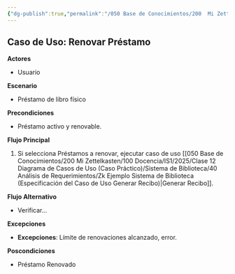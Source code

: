```yaml
---
{"dg-publish":true,"permalink":"/050 Base de Conocimientos/200  Mi Zettelkasten/100 Docencia/IS1/2025/Clase 12 Diagrama de Casos de Uso (Caso Práctico)/Sistema de Biblioteca/40 Análisis de Requerimientos/Zk Ejemplo Sistema de Biblioteca (Especificación del Caso de Uso Renovar Préstamo)/","tags":["digitalGarden","ejemplos","diagramaCasosDeUso"]}
---
```


## Caso de Uso: Renovar Préstamo

**Actores**
- Usuario

**Escenario**
- Préstamo de libro físico

**Precondiciones**
- Préstamo activo y renovable.

**Flujo Principal**
1. Si selecciona Préstamos a renovar, ejecutar caso de uso [[050 Base de Conocimientos/200  Mi Zettelkasten/100 Docencia/IS1/2025/Clase 12 Diagrama de Casos de Uso (Caso Práctico)/Sistema de Biblioteca/40 Análisis de Requerimientos/Zk Ejemplo Sistema de Biblioteca (Especificación del Caso de Uso Generar Recibo)\|Generar Recibo]].

**Flujo Alternativo**
- Verificar...

**Excepciones**
- **Excepciones**: Límite de renovaciones alcanzado, error.

**Poscondiciones**
- Préstamo Renovado